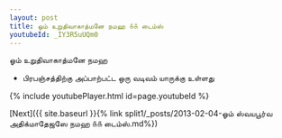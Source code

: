 ```yaml
---
layout: post
title: ஓம் உறுதிவாகாத்மனே நமஹ ௧௧ டைம்ஸ்
youtubeId: _IY3R5uUQm0
---
```

 
 
 ஓம் உறுதிவாகாத்மனே நமஹ  
 
 -  பிரபஞ்சத்திற்கு அப்பாற்பட்ட ஒரு வடிவம் யாருக்கு உள்ளது 
 
  
 
  
 
 
 
 
 
 


{% include youtubePlayer.html id=page.youtubeId %}
 
[Next]({{ site.baseurl }}{% link  split1/_posts/2013-02-04-ஓம் ஸ்வயபூர்வ அதிக்மாதேஜஸே நமஹ ௧௧ டைம்ஸ்.md%})
 
